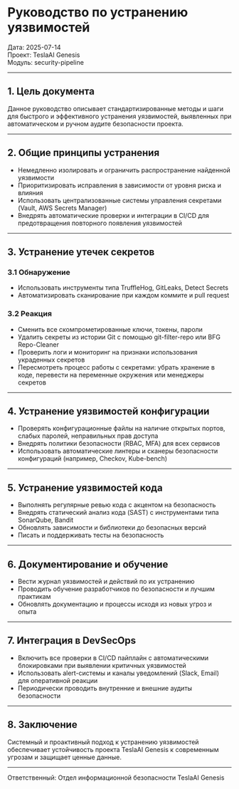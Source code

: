 # Руководство по устранению уязвимостей

Дата: 2025-07-14  
Проект: TeslaAI Genesis  
Модуль: security-pipeline

---

## 1. Цель документа

Данное руководство описывает стандартизированные методы и шаги для быстрого и эффективного устранения уязвимостей, выявленных при автоматическом и ручном аудите безопасности проекта.

---

## 2. Общие принципы устранения

- Немедленно изолировать и ограничить распространение найденной уязвимости  
- Приоритизировать исправления в зависимости от уровня риска и влияния  
- Использовать централизованные системы управления секретами (Vault, AWS Secrets Manager)  
- Внедрять автоматические проверки и интеграции в CI/CD для предотвращения повторного появления уязвимостей

---

## 3. Устранение утечек секретов

### 3.1 Обнаружение

- Использовать инструменты типа TruffleHog, GitLeaks, Detect Secrets  
- Автоматизировать сканирование при каждом коммите и pull request

### 3.2 Реакция

- Сменить все скомпрометированные ключи, токены, пароли  
- Удалить секреты из истории Git с помощью git-filter-repo или BFG Repo-Cleaner  
- Проверить логи и мониторинг на признаки использования украденных секретов  
- Пересмотреть процесс работы с секретами: убрать хранение в коде, перевести на переменные окружения или менеджеры секретов

---

## 4. Устранение уязвимостей конфигурации

- Проверять конфигурационные файлы на наличие открытых портов, слабых паролей, неправильных прав доступа  
- Внедрять политики безопасности (RBAC, MFA) для всех сервисов  
- Использовать автоматические линтеры и сканеры безопасности конфигураций (например, Checkov, Kube-bench)

---

## 5. Устранение уязвимостей кода

- Выполнять регулярные ревью кода с акцентом на безопасность  
- Внедрять статический анализ кода (SAST) с инструментами типа SonarQube, Bandit  
- Обновлять зависимости и библиотеки до безопасных версий  
- Писать и поддерживать тесты на безопасность

---

## 6. Документирование и обучение

- Вести журнал уязвимостей и действий по их устранению  
- Проводить обучение разработчиков по безопасности и лучшим практикам  
- Обновлять документацию и процессы исходя из новых угроз и опыта

---

## 7. Интеграция в DevSecOps

- Включить все проверки в CI/CD пайплайн с автоматическими блокировками при выявлении критичных уязвимостей  
- Использовать alert-системы и каналы уведомлений (Slack, Email) для оперативной реакции  
- Периодически проводить внутренние и внешние аудиты безопасности

---

## 8. Заключение

Системный и проактивный подход к устранению уязвимостей обеспечивает устойчивость проекта TeslaAI Genesis к современным угрозам и защищает ценные данные.

---

Ответственный: Отдел информационной безопасности TeslaAI Genesis

